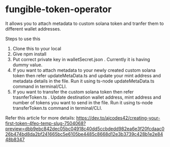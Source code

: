 # fungible-token-operator
It allows you to attach metadata to custom solana token and tranfer them to different wallet addresses.

Steps to use this

1) Clone this to your local
2) Give npm install
3) Put correct private key in walletSecret.json . Currently it is having dummy value.
4) If you want to attach metadata to your newly created custom solana token then refer updateMetaData.ts and update your mint address and metadata details in the file. Run it using ts-node updateMetaData.ts command in terminal/CLI.
5) If you want to transfer the custom solana token then refer trasnferToken.ts . Update destination wallet address, mint address and number of tokens you want to send in the file. Run it using ts-node transferToken.ts command in terminal/CLI.

Refer this article for more details:
https://dev.to/ajcodes42/creating-your-first-token-4feo-temp-slug-7504068?preview=dbb9ebc842dec05bc04918c40dd5ccbdedd982ea6e3f20fcdaac026b474bd8da2bf241665bc5e6105be4485c8668d12e3b3739c428b1e2e8448b8347
